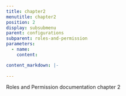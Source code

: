 ```yaml
---
title: chapter2
menutitle: chapter2
position: 2
display: subsubmenu
parent: configurations
subparent: roles-and-permission
parameters:
  - name:
    content:

content_markdown: |-
  
---
```


 Roles and Permission documentation chapter 2